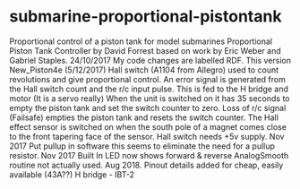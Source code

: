 # submarine-proportional-pistontank
Proportional control of a piston tank for model submarines 
Proportional Piston Tank Controller by David Forrest based on work by Eric Weber and Gabriel Staples. 24/10/2017
  My code changes are labelled RDF. This version New_Piston4e (5/12/2017)
  Hall switch (A1104 from Allegro) used to count revolutions and give proportional control.
  An error signal is generated from the Hall switch count and the r/c input pulse.
  This is fed to the H bridge and motor (It is a servo really)
  When the unit is switched on it has 35 seconds to empty the piston tank and set the switch counter to zero.
  Loss of r/c signal (Failsafe) empties the piston tank and resets the switch counter.
  The Hall effect sensor is switched on when the south pole of a magnet comes close to the front tapering face of the sensor.
  Hall switch needs +5v supply.
  Nov 2017 Put pullup in software this seems to eliminate the need for a pullup resistor.
  Nov 2017 Built In LED now shows forward & reverse
  AnalogSmooth routine not actually used.
  Aug 2018. Pinout details added for cheap, easily available (43A??) H bridge - IBT-2
